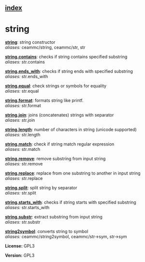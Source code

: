 [index](index.html) 
---

# string




[**string**](string.html): string constructor <br>
_aliases:_ ceammc/string, ceammc/str, str


[**string.contains**](string.contains.html): checks if string contains specified substring <br>
_aliases:_ str.contains


[**string.ends_with**](string.ends_with.html): checks if string ends with specified substring <br>
_aliases:_ str.ends_with


[**string.equal**](string.equal.html): check strings or symbols for equality <br>
_aliases:_ str.equal


[**string.format**](string.format.html): formats string like printf. <br>
_aliases:_ str.format


[**string.join**](string.join.html): joins (concatenates) strings with separator <br>
_aliases:_ str.join


[**string.length**](string.length.html): number of characters in string (unicode supported) <br>
_aliases:_ str.length


[**string.match**](string.match.html): check if string match regular expression <br>
_aliases:_ str.match


[**string.remove**](string.remove.html): remove substring from input string <br>
_aliases:_ str.remove


[**string.replace**](string.replace.html): replace from one substring to another in input string <br>
_aliases:_ str.replace


[**string.split**](string.split.html): split string by separator <br>
_aliases:_ str.split


[**string.starts_with**](string.starts_with.html): checks if string starts with specified substring <br>
_aliases:_ str.starts_with


[**string.substr**](string.substr.html): extract substring from input string <br>
_aliases:_ str.substr


[**string2symbol**](string2symbol.html): converts string to symbol <br>
_aliases:_ ceammc/string2symbol, ceammc/str-&gt;sym, str-&gt;sym




**License:** GPL3

**Version:** GPL3

